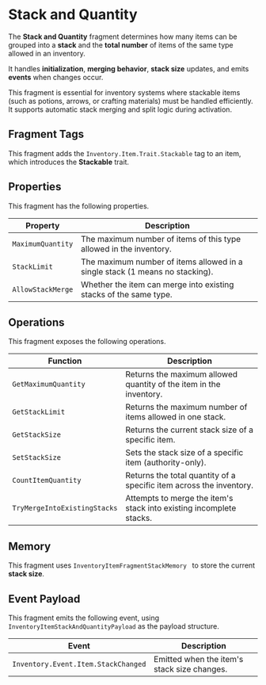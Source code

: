 # Stack and Quantity
<primary-label ref="inventory"/>

The **Stack and Quantity** fragment determines how many items can be grouped into a **stack** and the **total number** of 
items of the same type allowed in an inventory. 

It handles **initialization**, **merging behavior**, **stack size** updates, and emits **events** when changes occur.

This fragment is essential for inventory systems where stackable items (such as potions, arrows, or crafting materials) 
must be handled efficiently. It supports automatic stack merging and split logic during activation.

## Fragment Tags
This fragment adds the `Inventory.Item.Trait.Stackable` tag to an item, which introduces the **Stackable** trait.

## Properties
This fragment has the following properties.

| Property          | Description                                                                  |
|-------------------|------------------------------------------------------------------------------|
| `MaximumQuantity` | The maximum number of items of this type allowed in the inventory.           |
| `StackLimit`      | The maximum number of items allowed in a single stack (1 means no stacking). |
| `AllowStackMerge` | Whether the item can merge into existing stacks of the same type.            |

## Operations
This fragment exposes the following operations.

| Function                     | Description                                                         |
|------------------------------|---------------------------------------------------------------------|
| `GetMaximumQuantity`         | Returns the maximum allowed quantity of the item in the inventory.  |
| `GetStackLimit`              | Returns the maximum number of items allowed in one stack.           |
| `GetStackSize`               | Returns the current stack size of a specific item.                  |
| `SetStackSize`               | Sets the stack size of a specific item (authority-only).            |
| `CountItemQuantity`          | Returns the total quantity of a specific item across the inventory. |
| `TryMergeIntoExistingStacks` | Attempts to merge the item's stack into existing incomplete stacks. |

## Memory
This fragment uses `InventoryItemFragmentStackMemory ` to store the current **stack size**.

## Event Payload
This fragment emits the following event, using `InventoryItemStackAndQuantityPayload` as the payload structure.

| Event                               | Description                                 |
|-------------------------------------|---------------------------------------------|
| `Inventory.Event.Item.StackChanged` | Emitted when the item's stack size changes. |